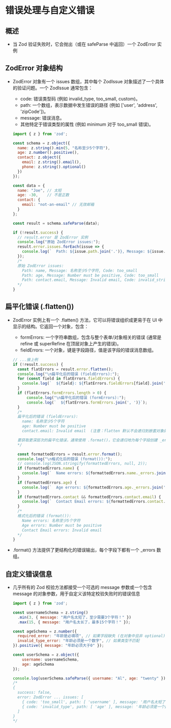 # 错误处理与自定义错误

## 概述

+ 当 Zod 验证失败时，它会抛出（或在 safeParse 中返回）一个 ZodError 实例

## ZodError 对象结构

+ ZodError 对象有一个 issues 数组，其中每个 ZodIssue 对象描述了一个具体的验证问题。一个 ZodIssue 通常包含：

  + code: 错误类型码 (例如 invalid_type, too_small, custom)。
  + path: 一个数组，表示数据中发生错误的路径 (例如 ['user', 'address', 'zipCode'])。
  + message: 错误消息。
  + 其他特定于错误类型的属性 (例如 minimum 对于 too_small 错误)。


  ```js
  import { z } from 'zod';

  const schema = z.object({
    name: z.string().min(5, "名称至少5个字符"),
    age: z.number().positive(),
    contact: z.object({
      email: z.string().email(),
      phone: z.string().optional()
    })
  });

  const data = {
    name: "Joe", // 太短
    age: -30,    // 不是正数
    contact: {
      email: "not-an-email" // 无效邮箱
    }
  };

  const result = schema.safeParse(data);

  if (!result.success) {
    // result.error 是 ZodError 实例
    console.log("原始 ZodError issues:");
    result.error.issues.forEach(issue => {
      console.log(`  Path: ${issue.path.join('.')}, Message: ${issue.message}, Code: ${issue.code}`);
    });
    /*
    原始 ZodError issues:
      Path: name, Message: 名称至少5个字符, Code: too_small
      Path: age, Message: Number must be positive, Code: too_small
      Path: contact.email, Message: Invalid email, Code: invalid_string
    */
  }

  ```

## 扁平化错误 (.flatten())

+ ZodError 实例上有一个 .flatten() 方法，它可以将错误组织成更易于在 UI 中显示的结构。它返回一个对象，包含：

  + formErrors: 一个字符串数组，包含与整个表单/对象相关的错误 (通常是 refine 或 superRefine 在顶层对象上产生的错误)。
  + fieldErrors: 一个对象，键是字段路径，值是该字段的错误消息数组。

  ```js
  // ...接上例
  if (!result.success) {
    const flatErrors = result.error.flatten();
    console.log("\n扁平化后的错误 (fieldErrors):");
    for (const field in flatErrors.fieldErrors) {
      console.log(`  ${field}: ${flatErrors.fieldErrors[field].join(', ')}`);
    }
    if (flatErrors.formErrors.length > 0) {
        console.log("\n扁平化后的错误 (formErrors):");
        console.log(`  ${flatErrors.formErrors.join(', ')}`);
    }
    /*
    扁平化后的错误 (fieldErrors):
      name: 名称至少5个字符
      age: Number must be positive
      contact.email: Invalid email  (注意：flatten 默认不会递归到嵌套对象的子字段，除非你使用 .format())

    要获取更深层次的扁平化错误，通常使用 .format()，它会递归地为每个字段创建 _errors 数组。
    */

    const formattedErrors = result.error.format();
    console.log("\n格式化后的错误 (format()):");
    // console.log(JSON.stringify(formattedErrors, null, 2));
    if (formattedErrors.name) {
      console.log(`  Name errors: ${formattedErrors.name._errors.join(', ')}`);
    }
    if (formattedErrors.age) {
      console.log(`  Age errors: ${formattedErrors.age._errors.join(', ')}`);
    }
    if (formattedErrors.contact && formattedErrors.contact.email) {
      console.log(`  Contact Email errors: ${formattedErrors.contact.email._errors.join(', ')}`);
    }
    /*
    格式化后的错误 (format()):
      Name errors: 名称至少5个字符
      Age errors: Number must be positive
      Contact Email errors: Invalid email
    */
  }

  ```

+ .format() 方法提供了更结构化的错误输出，每个字段下都有一个 _errors 数组。

## 自定义错误信息

+ 几乎所有的 Zod 校验方法都接受一个可选的 message 参数或一个包含 message 的对象参数，用于自定义该特定校验失败时的错误信息

  ```js
  import { z } from 'zod';

  const usernameSchema = z.string()
    .min(3, { message: "用户名太短了，至少需要3个字符！" })
    .max(15, { message: "用户名太长了，最多15个字符！" });

  const ageSchema = z.number({
    required_error: "年龄是必填项", // 如果字段缺失 (在对象中且非 optional)
    invalid_type_error: "年龄必须是一个数字", // 如果类型不匹配
  }).positive({ message: "年龄必须大于0" });

  const userSchema = z.object({
      username: usernameSchema,
      age: ageSchema
  });

  console.log(userSchema.safeParse({ username: "Al", age: "twenty" }));
  /*
  {
    success: false,
    error: ZodError ... issues: [
      { code: 'too_small', path: [ 'username' ], message: '用户名太短了，至少需要3个字符！', ... },
      { code: 'invalid_type', path: [ 'age' ], message: '年龄必须是一个数字', ... }
    ]
  }
  */

  ```
